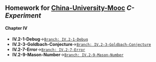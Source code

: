 ## Homework for [China-University-Mooc](https://github.com/china-university-mooc) *C-Experiment*

#### Chapter IV

- **IV.2-1-Debug**->[`Branch: IV.2-1-Debug`](https://github.com/china-university-mooc/C-Experiment/tree/IV.2-1-Debug)
- **IV.2-3-Goldbach-Conjecture**->[`Branch: IV.2-3-Goldbach-Conjecture`](https://github.com/china-university-mooc/C-Experiment/tree/IV.2-3-Goldbach-Conjecture)
- **IV.2-7-Error**->[`Branch: IV.2-7-Error`](https://github.com/china-university-mooc/C-Experiment/tree/IV.2-7-Error)
- **IV.2-9-Mason-Number**->[`Branch: IV.2-9-Mason-Number`](https://github.com/china-university-mooc/C-Experiment/tree/IV.2-9-Mason-Number)